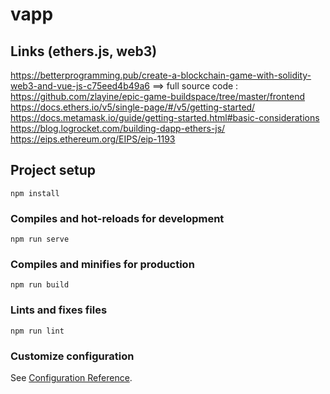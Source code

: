 # vapp

## Links (ethers.js, web3)

https://betterprogramming.pub/create-a-blockchain-game-with-solidity-web3-and-vue-js-c75eed4b49a6
   ==> full source code : https://github.com/zlayine/epic-game-buildspace/tree/master/frontend
https://docs.ethers.io/v5/single-page/#/v5/getting-started/
https://docs.metamask.io/guide/getting-started.html#basic-considerations
https://blog.logrocket.com/building-dapp-ethers-js/
https://eips.ethereum.org/EIPS/eip-1193

## Project setup
```
npm install
```

### Compiles and hot-reloads for development
```
npm run serve
```

### Compiles and minifies for production
```
npm run build
```

### Lints and fixes files
```
npm run lint
```

### Customize configuration
See [Configuration Reference](https://cli.vuejs.org/config/).
